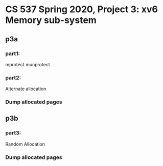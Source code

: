 # CS 537 Spring 2020, Project 3: xv6 Memory sub-system
## p3a
### part1:
mprotect
munprotect
### part2:
Alternate allocation
### Dump allocated pages

## p3b
### part3:
Random Allocation
### Dump allocated pages
